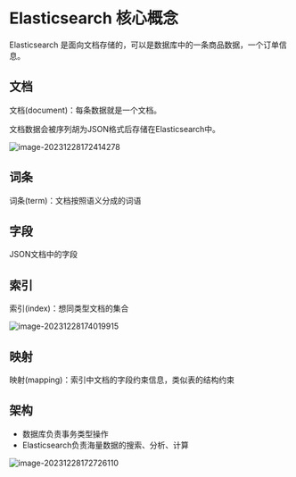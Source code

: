 # Elasticsearch 核心概念

Elasticsearch 是面向文档存储的，可以是数据库中的一条商品数据，一个订单信息。

## 文档

文档(document)：每条数据就是一个文档。

文档数据会被序列胡为JSON格式后存储在Elasticsearch中。

![image-20231228172414278](https://fastly.jsdelivr.net/gh/LetengZzz/img@main/tc2/img202312281724535.png)

## 词条

词条(term)：文档按照语义分成的词语

## 字段

JSON文档中的字段

## 索引

索引(index)：想同类型文档的集合

![image-20231228174019915](https://fastly.jsdelivr.net/gh/LetengZzz/img@main/tc2/img202312281740475.png)

## 映射

映射(mapping)：索引中文档的字段约束信息，类似表的结构约束

## 架构

- 数据库负责事务类型操作
- Elasticsearch负责海量数据的搜索、分析、计算

![image-20231228172726110](https://fastly.jsdelivr.net/gh/LetengZzz/img@main/tc2/img202312281727763.png)
